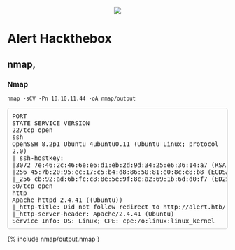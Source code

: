 <p align="center"><img src="image/image.png" /></p>

# Alert Hackthebox
## nmap, 
### Nmap
```
nmap -sCV -Pn 10.10.11.44 -oA nmap/output
```
<pre style="border: 1px solid #ccc; padding: 10px; border-radius: 5px;">
PORT
STATE SERVICE VERSION
22/tcp open
ssh
OpenSSH 8.2p1 Ubuntu 4ubuntu0.11 (Ubuntu Linux; protocol
2.0)
| ssh-hostkey:
|3072 7e:46:2c:46:6e:e6:d1:eb:2d:9d:34:25:e6:36:14:a7 (RSA)
|256 45:7b:20:95:ec:17:c5:b4:d8:86:50:81:e0:8c:e8:b8 (ECDSA)
|_256 cb:92:ad:6b:fc:c8:8e:5e:9f:8c:a2:69:1b:6d:d0:f7 (ED25519)
80/tcp open
http
Apache httpd 2.4.41 ((Ubuntu))
|_http-title: Did not follow redirect to http://alert.htb/
|_http-server-header: Apache/2.4.41 (Ubuntu)
Service Info: OS: Linux; CPE: cpe:/o:linux:linux_kernel
</pre>
{% include nmap/output.nmap }